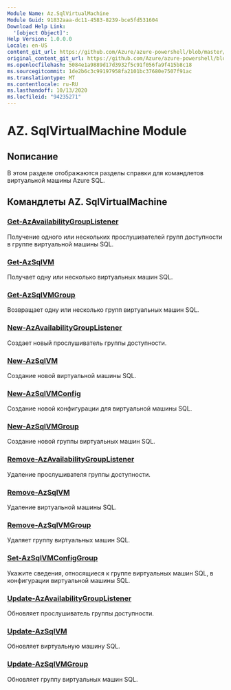 ```yaml
---
Module Name: Az.SqlVirtualMachine
Module Guid: 91832aaa-dc11-4583-8239-bce5fd531604
Download Help Link:
  '[object Object]': 
Help Version: 1.0.0.0
Locale: en-US
content_git_url: https://github.com/Azure/azure-powershell/blob/master/src/SqlVirtualMachine/SqlVirtualMachine/help/Az.SqlVirtualMachine.md
original_content_git_url: https://github.com/Azure/azure-powershell/blob/master/src/SqlVirtualMachine/SqlVirtualMachine/help/Az.SqlVirtualMachine.md
ms.openlocfilehash: 5084e1a9889d17d3932f5c91f056fa9f415b8c18
ms.sourcegitcommit: 1de2b6c3c99197958fa2101bc37680e7507f91ac
ms.translationtype: MT
ms.contentlocale: ru-RU
ms.lasthandoff: 10/13/2020
ms.locfileid: "94235271"
---
```

# AZ. SqlVirtualMachine Module
## Nописание
В этом разделе отображаются разделы справки для командлетов виртуальной машины Azure SQL.

## Командлеты AZ. SqlVirtualMachine
### [Get-AzAvailabilityGroupListener](Get-AzAvailabilityGroupListener.md)
Получение одного или нескольких прослушивателей групп доступности в группе виртуальной машины SQL.

### [Get-AzSqlVM](Get-AzSqlVM.md)
Получает одну или несколько виртуальных машин SQL.

### [Get-AzSqlVMGroup](Get-AzSqlVMGroup.md)
Возвращает одну или несколько групп виртуальных машин SQL.

### [New-AzAvailabilityGroupListener](New-AzAvailabilityGroupListener.md)
Создает новый прослушиватель группы доступности.

### [New-AzSqlVM](New-AzSqlVM.md)
Создание новой виртуальной машины SQL.

### [New-AzSqlVMConfig](New-AzSqlVMConfig.md)
Создание новой конфигурации для виртуальной машины SQL.

### [New-AzSqlVMGroup](New-AzSqlVMGroup.md)
Создание новой группы виртуальных машин SQL.

### [Remove-AzAvailabilityGroupListener](Remove-AzAvailabilityGroupListener.md)
Удаление прослушивателя группы доступности.

### [Remove-AzSqlVM](Remove-AzSqlVM.md)
Удаление виртуальной машины SQL.

### [Remove-AzSqlVMGroup](Remove-AzSqlVMGroup.md)
Удаляет группу виртуальных машин SQL.

### [Set-AzSqlVMConfigGroup](Set-AzSqlVMConfigGroup.md)
Укажите сведения, относящиеся к группе виртуальных машин SQL, в конфигурации виртуальной машины SQL.

### [Update-AzAvailabilityGroupListener](Update-AzAvailabilityGroupListener.md)
Обновляет прослушиватель группы доступности.

### [Update-AzSqlVM](Update-AzSqlVM.md)
Обновляет виртуальную машину SQL.

### [Update-AzSqlVMGroup](Update-AzSqlVMGroup.md)
Обновляет группу виртуальных машин SQL.

